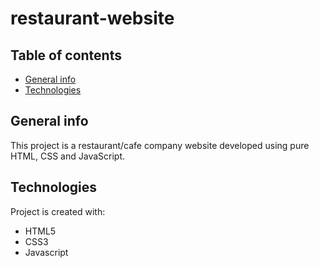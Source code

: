 # restaurant-website
## Table of contents
* [General info](#general-info)
* [Technologies](#technologies)

## General info
This project is a restaurant/cafe company website developed using pure HTML, CSS and JavaScript.
	
## Technologies
Project is created with:
* HTML5
* CSS3
* Javascript
